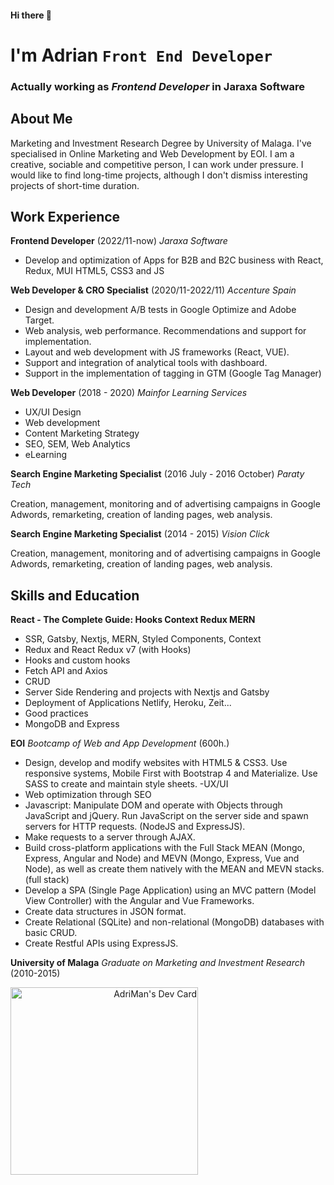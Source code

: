 
#### Hi there 👋
# I'm Adrian `Front End Developer`
### Actually working as *Frontend Developer* in Jaraxa Software 

## About Me
Marketing and Investment Research Degree by University of Malaga. I've specialised in Online Marketing and Web Development by EOI.
I am a creative, sociable and competitive person, I can work under pressure.
I would like to find long-time projects, although I don't dismiss interesting projects of short-time duration.

## Work Experience
**Frontend Developer** (2022/11-now)
*Jaraxa Software* 

- Develop and optimization of Apps for B2B and B2C business with React, Redux, MUI
  HTML5, CSS3 and JS

**Web Developer & CRO Specialist** (2020/11-2022/11)
*Accenture Spain* 

- Design and development A/B tests in Google Optimize and Adobe Target.
- Web analysis, web performance. Recommendations and support for implementation.
- Layout and web development with JS frameworks (React, VUE).
- Support and integration of analytical tools with dashboard.
- Support in the implementation of tagging in GTM (Google Tag Manager)

**Web Developer** (2018 - 2020)
*Mainfor Learning Services* 

- UX/UI Design
- Web development
- Content Marketing Strategy
- SEO, SEM, Web Analytics
- eLearning

**Search Engine Marketing Specialist** (2016 July - 2016 October)
*Paraty Tech* 

Creation, management, monitoring and of advertising campaigns in Google Adwords, remarketing, creation of landing pages, web analysis.

**Search Engine Marketing Specialist** (2014 - 2015)
*Vision Click* 

Creation, management, monitoring and of advertising campaigns in Google Adwords, remarketing, creation of landing pages, web analysis.

## Skills and Education

**React - The Complete Guide: Hooks Context Redux MERN**
- SSR, Gatsby, Nextjs, MERN, Styled Components, Context
- Redux and React Redux v7 (with Hooks)
- Hooks and custom hooks
- Fetch API and Axios
- CRUD
- Server Side Rendering and projects with Nextjs and Gatsby
- Deployment of Applications Netlify, Heroku, Zeit...
- Good practices
- MongoDB and Express

**EOI**
*Bootcamp of Web and App Development* (600h.)
- Design, develop and modify websites with HTML5 & CSS3. Use responsive systems, Mobile First with Bootstrap 4 and Materialize. Use SASS to create and maintain style sheets.
-UX/UI
- Web optimization through SEO
- Javascript: Manipulate DOM and operate with Objects through JavaScript and jQuery. Run JavaScript on the server side and spawn servers for HTTP requests. (NodeJS and ExpressJS).
- Make requests to a server through AJAX.
- Build cross-platform applications with the Full Stack MEAN (Mongo, Express, Angular and Node) and MEVN (Mongo, Express, Vue and Node), as well as create them natively with the MEAN and MEVN stacks. (full stack)
- Develop a SPA (Single Page Application) using an MVC pattern (Model View Controller) with the Angular and Vue Frameworks.
- Create data structures in JSON format.
- Create Relational (SQLite) and non-relational (MongoDB) databases with basic CRUD.
- Create Restful APIs using ExpressJS.

**University of Malaga**
*Graduate on Marketing and Investment Research* (2010-2015)

<a style="text-align:right" href="https://app.daily.dev/AdriMan"><img src="https://api.daily.dev/devcards/92c3523acba648db8d3b4edc31733de7.png?r=c3o" width="300" alt="AdriMan's Dev Card"/></a>
